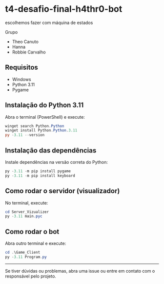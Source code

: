 # t4-desafio-final-h4thr0-bot
escolhemos fazer com máquina de estados

Grupo
- Theo Canuto
- Hanna
- Robbie Carvalho

## Requisitos

- Windows
- Python 3.11
- Pygame

## Instalação do Python 3.11

Abra o terminal (PowerShell) e execute:

```powershell
winget search Python.Python
winget install Python.Python.3.11
py -3.11 --version
```

## Instalação das dependências

Instale dependências na versão correta do Python:

```powershell
py -3.11 -m pip install pygame
py -3.11 -m pip install keyboard
```

## Como rodar o servidor (visualizador)

No terminal, execute:

```powershell
cd Server_Vizualizer
py -3.11 main.pyc
```

## Como rodar o bot

Abra outro terminal e execute:

```powershell
cd .\Game_Client
py -3.11 Program.py
```

---

Se tiver dúvidas ou problemas, abra uma issue ou entre em contato com o responsável pelo projeto.
